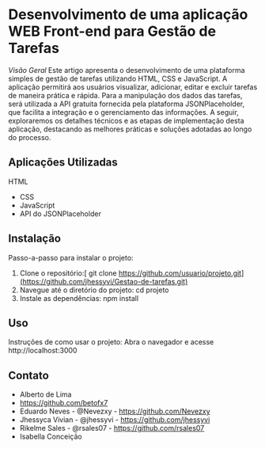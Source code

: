 # Desenvolvimento de uma aplicação WEB Front-end para Gestão de Tarefas

*Visão Geral*
Este artigo apresenta o desenvolvimento de uma plataforma simples de gestão de tarefas utilizando HTML, CSS e JavaScript. A aplicação permitirá aos usuários visualizar, adicionar, editar e excluir tarefas de maneira prática e rápida. Para a manipulação dos dados das tarefas, será utilizada a API gratuita fornecida pela plataforma JSONPlaceholder, que facilita a integração e o gerenciamento das informações. A seguir, exploraremos os detalhes técnicos e as etapas de implementação desta aplicação, destacando as melhores práticas e soluções adotadas ao longo do processo.


## Aplicações Utilizadas
 HTML
- ⁠CSS
- ⁠JavaScript
- API do JSONPlaceholder

## Instalação
Passo-a-passo para instalar o projeto:
1. Clone o repositório:[ git clone https://github.com/usuario/projeto.git](https://github.com/jhessyvi/Gestao-de-tarefas.git)
2. Navegue até o diretório do projeto: cd projeto
3. Instale as dependências: npm install

## Uso
Instruções de como usar o projeto:
Abra o navegador e acesse http://localhost:3000


## Contato
- Alberto de Lima 
- https://github.com/betofx7
- Eduardo Neves - @Nevezxy - https://github.com/Nevezxy
- Jhessyca Vivian - @jhessyvi - https://github.com/jhessyvi
- Rikelme Sales - @rsales07 - https://github.com/rsales07
- Isabella Conceição
